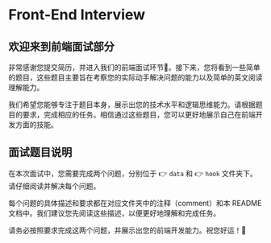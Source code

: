 # Front-End Interview

## 欢迎来到前端面试部分

非常感谢您提交简历，并进入我们的前端面试环节🙌。接下来，您将看到一些简单的题目，这些题目主要旨在考察您的实际动手解决问题的能力以及简单的英文阅读理解能力。

我们希望您能够专注于题目本身，展示出您的技术水平和逻辑思维能力。请根据题目的要求，完成相应的任务。相信通过这些题目，您可以更好地展示自己在前端开发方面的技能。

## 面试题目说明

在本次面试中，您需要完成两个问题，分别位于 👉 `data` 和 👉 `hook` 文件夹下。请仔细阅读并解决每个问题。

每个问题的具体描述和要求都在对应文件夹中的注释（comment）和本 README 文档中。我们建议您先阅读这些描述，以便更好地理解和完成任务。

请务必按照要求完成这两个问题，并展示出您的前端开发能力。祝您好运！🎉
